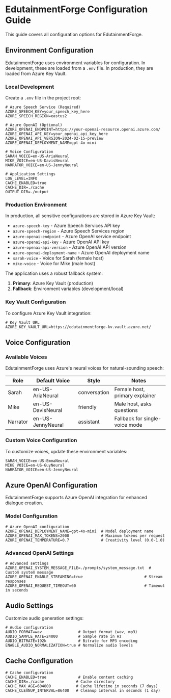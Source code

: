 # EdutainmentForge Configuration Guide

This guide covers all configuration options for EdutainmentForge.

## Environment Configuration

EdutainmentForge uses environment variables for configuration. In development, these are loaded from a `.env` file. In production, they are loaded from Azure Key Vault.

### Local Development

Create a `.env` file in the project root:

```env
# Azure Speech Service (Required)
AZURE_SPEECH_KEY=your_speech_key_here
AZURE_SPEECH_REGION=eastus2

# Azure OpenAI (Optional)
AZURE_OPENAI_ENDPOINT=https://your-openai-resource.openai.azure.com/
AZURE_OPENAI_API_KEY=your_openai_api_key_here
AZURE_OPENAI_API_VERSION=2024-02-15-preview
AZURE_OPENAI_DEPLOYMENT_NAME=gpt-4o-mini

# Voice Configuration
SARAH_VOICE=en-US-AriaNeural
MIKE_VOICE=en-US-DavisNeural
NARRATOR_VOICE=en-US-JennyNeural

# Application Settings
LOG_LEVEL=INFO
CACHE_ENABLED=true
CACHE_DIR=./cache
OUTPUT_DIR=./output
```

### Production Environment

In production, all sensitive configurations are stored in Azure Key Vault:

- `azure-speech-key` - Azure Speech Services API key
- `azure-speech-region` - Azure Speech Services region
- `azure-openai-endpoint` - Azure OpenAI service endpoint
- `azure-openai-api-key` - Azure OpenAI API key
- `azure-openai-api-version` - Azure OpenAI API version
- `azure-openai-deployment-name` - Azure OpenAI deployment name
- `sarah-voice` - Voice for Sarah (female host)
- `mike-voice` - Voice for Mike (male host)

The application uses a robust fallback system:
1. **Primary**: Azure Key Vault (production)
2. **Fallback**: Environment variables (development/local)

### Key Vault Configuration

To configure Azure Key Vault integration:

```env
# Key Vault URL
AZURE_KEY_VAULT_URL=https://edutainmentforge-kv.vault.azure.net/
```

## Voice Configuration

### Available Voices

EdutainmentForge uses Azure's neural voices for natural-sounding speech:

| Role    | Default Voice      | Style        | Notes                              |
|---------|-------------------|--------------|-----------------------------------|
| Sarah   | en-US-AriaNeural  | conversation | Female host, primary explainer    |
| Mike    | en-US-DavisNeural | friendly     | Male host, asks questions         |
| Narrator| en-US-JennyNeural | assistant    | Fallback for single-voice mode    |

### Custom Voice Configuration

To customize voices, update these environment variables:

```env
SARAH_VOICE=en-US-EmmaNeural
MIKE_VOICE=en-US-GuyNeural
NARRATOR_VOICE=en-US-JennyNeural
```

## Azure OpenAI Configuration

EdutainmentForge supports Azure OpenAI integration for enhanced dialogue creation.

### Model Configuration

```env
# Azure OpenAI configuration
AZURE_OPENAI_DEPLOYMENT_NAME=gpt-4o-mini  # Model deployment name
AZURE_OPENAI_MAX_TOKENS=2000              # Maximum tokens per request
AZURE_OPENAI_TEMPERATURE=0.7              # Creativity level (0.0-1.0)
```

### Advanced OpenAI Settings

```env
# Advanced settings
AZURE_OPENAI_SYSTEM_MESSAGE_FILE=./prompts/system_message.txt  # Custom system message
AZURE_OPENAI_ENABLE_STREAMING=true                           # Stream responses
AZURE_OPENAI_REQUEST_TIMEOUT=60                              # Timeout in seconds
```

## Audio Settings

Customize audio generation settings:

```env
# Audio configuration
AUDIO_FORMAT=wav                # Output format (wav, mp3)
AUDIO_SAMPLE_RATE=24000         # Sample rate in Hz
AUDIO_BITRATE=192k              # Bitrate for MP3 encoding
ENABLE_AUDIO_NORMALIZATION=true # Normalize audio levels
```

## Cache Configuration

```env
# Cache configuration
CACHE_ENABLED=true              # Enable content caching
CACHE_DIR=./cache              # Cache directory
CACHE_MAX_AGE=604800           # Cache lifetime in seconds (7 days)
CACHE_CLEANUP_INTERVAL=86400   # Cleanup interval in seconds (1 day)
```
